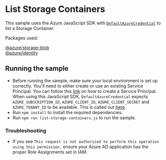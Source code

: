 # List Storage Containers

This sample uses the Azure JavaScript SDK with [`DefaultAzureCredential`](https://docs.microsoft.com/en-us/javascript/api/overview/azure/identity-readme?view=azure-node-latest#defaultazurecredential) to list a Storage Container.

Packages used:

[@azure/storage-blob](https://www.npmjs.com/package/@azure/storage-blob) 
<br>
[@azure/identity](https://www.npmjs.com/package/@azure/identity)

## Running the sample
- Before running the sample, make sure your local environment is set up correctly. You'll need to either create or use an existing Service Principal. You can follow this [link](https://docs.microsoft.com/en-us/azure/developer/javascript/core/configure-local-development-environment?tabs=bash#one-time-configuration-for-authentication) on how to create a Service Principal.
When using this JavaScript SDK, `DefaultAzureCredential` expects `AZURE_SUBSCRIPTION_ID`, `AZURE_CLIENT_ID`, `AZURE_CLIENT_SECRET` and `AZURE_TENANT_ID` to be available. This is called out [here](https://docs.microsoft.com/en-us/azure/developer/javascript/core/configure-local-development-environment?tabs=bash#create-environment-variables-for-the-azure-libraries).
- Run `npm install` to install the required dependencies. 
- Run `npm run list-storage-containers.js` to run the sample.

### Troubleshooting
- If you see `This request is not authorized to perform this operation using this permission.` ensure your Azure AD application has the proper Role Assignments set in IAM.